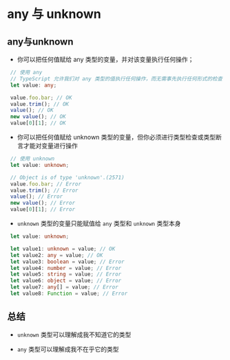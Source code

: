 # any 与 unknown

## any与unknown

+ 你可以把任何值赋给 any 类型的变量，并对该变量执行任何操作；

 ```ts
  // 使用 any
  // TypeScript 允许我们对 any 类型的值执行任何操作，而无需事先执行任何形式的检查
  let value: any;

  value.foo.bar; // OK
  value.trim(); // OK
  value(); // OK
  new value(); // OK
  value[0][1]; // OK
  ```

+ 你可以把任何值赋给 unknown 类型的变量，但你必须进行类型检查或类型断言才能对变量进行操作

 ```ts
  // 使用 unknown
  let value: unknown;

  // Object is of type 'unknown'.(2571)
  value.foo.bar; // Error
  value.trim(); // Error
  value(); // Error
  new value(); // Error
  value[0][1]; // Error
  ```

+ `unknown` 类型的变量只能赋值给 `any` 类型和 `unknown` 类型本身

 ```ts
  let value: unknown;

  let value1: unknown = value; // OK
  let value2: any = value; // OK
  let value3: boolean = value; // Error
  let value4: number = value; // Error
  let value5: string = value; // Error
  let value6: object = value; // Error
  let value7: any[] = value; // Error
  let value8: Function = value; // Error
  ```


## 总结

+ `unknown` 类型可以理解成我不知道它的类型

+ `any` 类型可以理解成我不在乎它的类型
